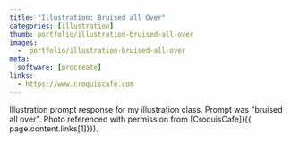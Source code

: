 ```yaml
---
title: "Illustration: Bruised all Over"
categories: [illustration]
thumb: portfolio/illustration-bruised-all-over
images:
  -  portfolio/illustration-bruised-all-over
meta:
  software: [procreate]
links:
  - https://www.croquiscafe.com
---
```

Illustration prompt response for my illustration class. Prompt was "bruised all over". Photo referenced with permission from [CroquisCafe]({{ page.content.links[1]}}).